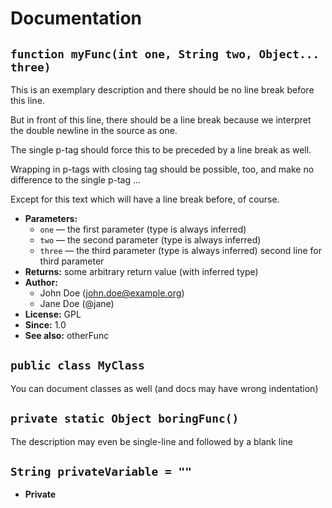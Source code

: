 # Documentation

## `function myFunc(int one, String two, Object... three)`

This is an exemplary description and there should be no line break before this line. 

But in front of this line, there should be a line break because we interpret the double newline in the source as one. 

The single p-tag should force this to be preceded by a line break as well. 

Wrapping in p-tags with closing tag should be possible, too, and make no difference to the single p-tag ... 

Except for this text which will have a line break before, of course. 



 * **Parameters:**
   * `one` — the first parameter (type is always inferred)
   * `two` — the second parameter (type is always inferred)
   * `three` — the third parameter (type is always inferred)
     second line for third parameter
 * **Returns:**  some arbitrary return value (with inferred type)
 * **Author:**
   *  John Doe (john.doe@example.org)
   *  Jane Doe (@jane)
 * **License:**  GPL
 * **Since:**  1.0
 * **See also:**  otherFunc

## `public class MyClass`

You can document classes as well (and docs may have wrong indentation)

## `private static Object boringFunc()`

The description may even be single-line and followed by a blank line

## `String privateVariable = ""`

 * **Private**
